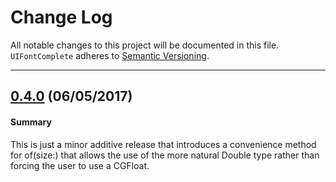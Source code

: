 # Change Log

All notable changes to this project will be documented in this file.
`UIFontComplete` adheres to [Semantic Versioning](http://semver.org/).

--- 

## [0.4.0](https://github.com/Nirma/UIFontComplete/releases/tag/0.4.0) (06/05/2017)

#### Summary

This is just a minor additive release that introduces a convenience method for of(size:) that allows the use of the more natural Double type rather than forcing the user to use a CGFloat. 



